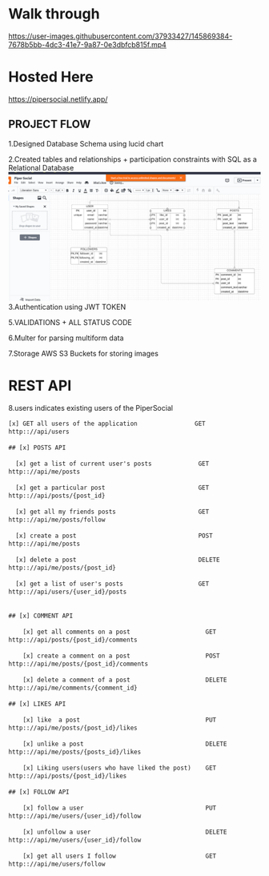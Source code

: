 # Walk through

https://user-images.githubusercontent.com/37933427/145869384-7678b5bb-4dc3-41e7-9a87-0e3dbfcb815f.mp4


# Hosted Here
https://pipersocial.netlify.app/
## PROJECT FLOW

1.Designed Database Schema using lucid chart

2.Created tables and relationships + participation constraints with SQL as a Relational Database
![](server/Piper.png)
3.Authentication using JWT TOKEN  

5.VALIDATIONS + ALL STATUS CODE

6.Multer for parsing multiform data

7.Storage AWS S3 Buckets for storing images 

# REST API

8.users indicates existing users of the PiperSocial    

    [x] GET all users of the application                GET       http:://api/users

    ## [x] POSTS API

      [x] get a list of current user's posts             GET      http:://api/me/posts

      [x] get a particular post                          GET      http:://api/posts/{post_id}

      [x] get all my friends posts                       GET      http:://api/me/posts/follow

      [x] create a post                                  POST     http:://api/me/posts

      [x] delete a post                                  DELETE   http:://api/me/posts/{post_id}

      [x] get a list of user's posts                     GET      http:://api/users/{user_id}/posts


    ## [x] COMMENT API

        [x] get all comments on a post                     GET      http:://api/posts/{post_id}/comments

        [x] create a comment on a post                     POST     http:://api/me/posts/{post_id}/comments

        [x] delete a comment of a post                     DELETE   http:://api/me/comments/{comment_id}

    ## [x] LIKES API

        [x] like  a post                                   PUT      http:://api/me/posts/{post_id}/likes

        [x] unlike a post                                  DELETE   http:://api/me/posts/{posts_id}/likes

        [x] Liking users(users who have liked the post)    GET      http:://api/posts/{post_id}/likes

    ## [x] FOLLOW API

        [x] follow a user                                  PUT      http:://api/me/users/{user_id}/follow

        [x] unfollow a user                                DELETE   http:://api/me/users/{user_id}/follow

        [x] get all users I follow                         GET      http:://api/me/users/follow




